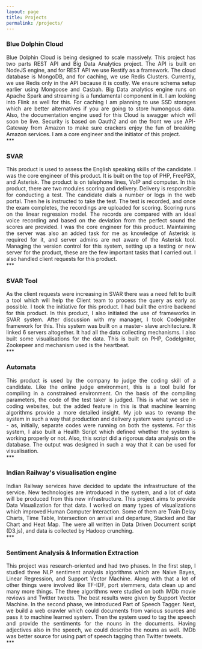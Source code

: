 ```yaml
---
layout: page
title: Projects
permalink: /projects/
---
```


### Blue Dolphin Cloud
<div style="text-align:justify;">
    Blue Dolphin Cloud is being designed to scale massively. This project has two parts REST API and Big Data Analytics project. The API is built on NodeJS engine, and for REST API we use Restify as a framework. The cloud database is MongoDB, and for caching, we use Redis Clusters. Currently, we use Redis only in the API because it is costly. We ensure schema setup earlier using Mongoose and Casbah. Big Data analytics engine runs on Apache Spark and streaming is a fundamental component in it. I am looking into Flink as well for this. For caching I am planning to use SSD storages which are better alternatives if you are going to store humongous data. Also, the documentation engine used for this Cloud is swagger which will soon be live. Security is based on Oauth2 and on the front we use API-Gateway from Amazon to make sure crackers enjoy the fun of breaking Amazon services. I am a core engineer and the initiator of this project.
</div>
***

### SVAR
<div style="text-align:justify;">
    This product is used to assess the English speaking skills of the candidate.  I was the core engineer of this product. It is built on the top of PHP, FreePBX, and Asterisk. The product is on telephone lines, VoIP and computer. In this product, there are two modules scoring and delivery. Delivery is responsible for conducting a test. The candidate dials a number or logs in the web portal. Then he is instructed to take the test. The test is recorded, and once the exam completes, the recordings are uploaded for scoring. Scoring runs on the linear regression model. The records are compared with an ideal voice recording and based on the deviation from the perfect sound the scores are provided. I was the core engineer for this product. Maintaining the server was also an added task for me as knowledge of Asterisk is required for it, and server admins are not aware of the Asterisk tool. Managing the version control for this system, setting up a testing or new server for the product, these are the few important tasks that I carried out. I also handled client requests for this product.
</div>
***

### SVAR Tool
<div style="text-align:justify;">
    As the client requests were increasing in SVAR there was a need felt to built a tool which will help the Client team to process the query as early as possible.  I took the initiative for this product. I had built the entire backend for this product.  In this product, I also initiated the use of frameworks in SVAR system. After discussion with my manager, I took Codeigniter framework for this. This system was built on a master- slave  architecture. It linked 6 servers altogether. It had all the data collecting mechanisms. I also built some visualisations for the data. This is built on PHP, CodeIgniter, Zookepeer and mechanism used is the heartbeat.
</div>
***

### Automata
<div style="text-align:justify;">
    This product is used by the company to judge the coding skill of a candidate. Like the online judge environment, this is a tool build for compiling in a constrained environment. On the basis of the compiling parameters, the code of the test taker is judged. This is what we see in coding websites, but the added feature in this is that machine learning algorithms provide a more detailed insight. My job was to revamp the system in such a way that production and delivery system were synced up -- as, initially, separate codes were running on both the systems. For this system, I also built a Health Script which defined whether the system is working properly or not. Also, this script did a rigorous data analysis on the database. The output was designed in such a way that it can be used for visualisation.
</div>
***

### Indian Railway's visualisation engine
<div style="text-align:justify;">
    Indian Railway services have decided to update the infrastructure of the service. New technologies are introduced in the system, and a lot of data will be produced from this new infrastructure. This project aims to provide Data Visualization for that data.  I worked on many types of visualizations which improved Human Computer Interaction. Some of them are Train Delay Charts, Time Table, Intersection on arrival and departure, Stacked and Bar Chart and Heat Map. The were all written in Data Driven Document script (D3.js), and data is collected by Hadoop crunching.
</div>
***

### Sentiment Analysis & Information Extraction
<div style="text-align:justify;">
    This project was research-oriented and had two phases. In the first step, I studied three NLP sentiment analysis algorithms which are Naive Bayes, Linear Regression, and Support Vector Machine. Along with that a lot of other things were involved like TF-IDF, port stemmers, data clean up and many more things. The three algorithms were studied on both IMDb movie reviews and Twitter tweets. The best results were given by Support Vector Machine. In the second phase, we introduced Part of Speech Tagger. Next, we build a web crawler which could documents from various sources and pass it to machine learned system. Then the system used to tag the speech and provide the sentiments for the nouns in the documents. Having adjectives also in the speech, we could describe the nouns as well. IMDb was better source for using part of speech tagging than Twitter tweets.
</div>
***

